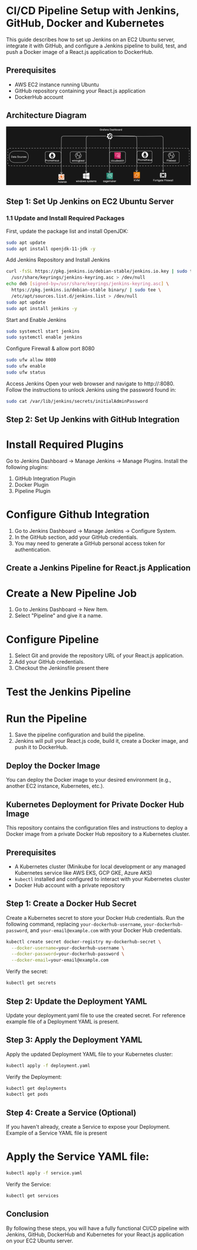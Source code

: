 # CI/CD Pipeline Setup with Jenkins, GitHub, Docker and Kubernetes

This guide describes how to set up Jenkins on an EC2 Ubuntu server, integrate it with GitHub, and configure a Jenkins pipeline to build, test, and push a Docker image of a React.js application to DockerHub.

## Prerequisites

- AWS EC2 instance running Ubuntu
- GitHub repository containing your React.js application
- DockerHub account
## Architecture Diagram
![image](https://github.com/myrmayur/Centralized-Windows-system-loging-and-monitoring-using-Grafana/blob/main/grafana%20architecture.png?raw=true)
## Step 1: Set Up Jenkins on EC2 Ubuntu Server

### 1.1 Update and Install Required Packages

First, update the package list and install OpenJDK:

```bash
sudo apt update
sudo apt install openjdk-11-jdk -y
```
Add Jenkins Repository and Install Jenkins
```bash
curl -fsSL https://pkg.jenkins.io/debian-stable/jenkins.io.key | sudo tee \
  /usr/share/keyrings/jenkins-keyring.asc > /dev/null
echo deb [signed-by=/usr/share/keyrings/jenkins-keyring.asc] \
  https://pkg.jenkins.io/debian-stable binary/ | sudo tee \
  /etc/apt/sources.list.d/jenkins.list > /dev/null
sudo apt update
sudo apt install jenkins -y
```
 Start and Enable Jenkins
 ```bash
sudo systemctl start jenkins
sudo systemctl enable jenkins
```
Configure Firewall & allow port 8080
```bash
sudo ufw allow 8080
sudo ufw enable
sudo ufw status
```
Access Jenkins
Open your web browser and navigate to http://<your-ec2-public-ip>:8080. Follow the instructions to unlock Jenkins using the password found in:
```bash
sudo cat /var/lib/jenkins/secrets/initialAdminPassword
```
## Step 2: Set Up Jenkins with GitHub Integration
# Install Required Plugins
Go to Jenkins Dashboard -> Manage Jenkins -> Manage Plugins.
Install the following plugins:
1. GitHub Integration Plugin
2. Docker Plugin
3. Pipeline Plugin
# Configure Github Integration
1. Go to Jenkins Dashboard -> Manage Jenkins -> Configure System.
2. In the GitHub section, add your GitHub credentials.
3. You may need to generate a GitHub personal access token for authentication.
## Create a Jenkins Pipeline for React.js Application
#  Create a New Pipeline Job
1. Go to Jenkins Dashboard -> New Item.
2. Select "Pipeline" and give it a name.
# Configure Pipeline
1. Select Git and provide the repository URL of your React.js application.
2. Add your GitHub credentials.
3. Checkout the Jenkinsfile present there
# Test the Jenkins Pipeline
# Run the Pipeline
1. Save the pipeline configuration and build the pipeline.
2. Jenkins will pull your React.js code, build it, create a Docker image, and push it to DockerHub.
## Deploy the Docker Image
 You can deploy the Docker image to your desired environment (e.g., another EC2 instance, Kubernetes, etc.).


## Kubernetes Deployment for Private Docker Hub Image

This repository contains the configuration files and instructions to deploy a Docker image from a private Docker Hub repository to a Kubernetes cluster.

## Prerequisites

- A Kubernetes cluster (Minikube for local development or any managed Kubernetes service like AWS EKS, GCP GKE, Azure AKS)
- `kubectl` installed and configured to interact with your Kubernetes cluster
- Docker Hub account with a private repository

## Step 1: Create a Docker Hub Secret

Create a Kubernetes secret to store your Docker Hub credentials. Run the following command, replacing `your-dockerhub-username`, `your-dockerhub-password`, and `your-email@example.com` with your Docker Hub credentials.

```sh
kubectl create secret docker-registry my-dockerhub-secret \
  --docker-username=your-dockerhub-username \
  --docker-password=your-dockerhub-password \
  --docker-email=your-email@example.com
```
Verify the secret:
```sh
kubectl get secrets
```
## Step 2: Update the Deployment YAML
Update your deployment.yaml file to use the created secret. For reference example file of a Deployment YAML is present.
## Step 3: Apply the Deployment YAML
Apply the updated Deployment YAML file to your Kubernetes cluster:
```sh
kubectl apply -f deployment.yaml
```
Verify the Deployment:
```sh
kubectl get deployments
kubectl get pods
```
## Step 4: Create a Service (Optional)
If you haven't already, create a Service to expose your Deployment. Example of a Service YAML file is present
# Apply the Service YAML file:
```sh
kubectl apply -f service.yaml
```
Verify the Service:
```sh
kubectl get services
```
## Conclusion
By following these steps, you will have a fully functional CI/CD pipeline with Jenkins, GitHub, DockerHub and Kubernetes for your React.js application on your EC2 Ubuntu server.
